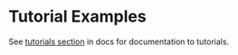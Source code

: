# Tutorial Examples

See [tutorials section](/docs/tutorials) in docs for documentation to tutorials.
